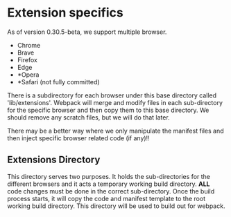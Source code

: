 # Extension specifics

As of version 0.30.5-beta, we support multiple browser.
- Chrome
- Brave
- Firefox
- Edge
- *Opera
- *Safari (not fully committed)

There is a subdirectory for each browser under this base directory called 'lib/extensions'. Webpack will merge and modify files in each sub-directory for the specific browser and then copy them to this base directory. We should remove any scratch files, but we will do that later.

There may be a better way where we only manipulate the manifest files and then inject specific browser related code (if any)!!

## Extensions Directory

This directory serves two purposes. It holds the sub-directories for the different browsers and it acts a temporary working build directory. **ALL** code changes must be done in the correct sub-directory. Once the build process starts, it will copy the code and manifest template to the root working build directory. This directory will be used to build out for webpack.
